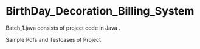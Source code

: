 # BirthDay_Decoration_Billing_System

Batch_1.java consists of project code in Java .

Sample Pdfs and Testcases of Project

